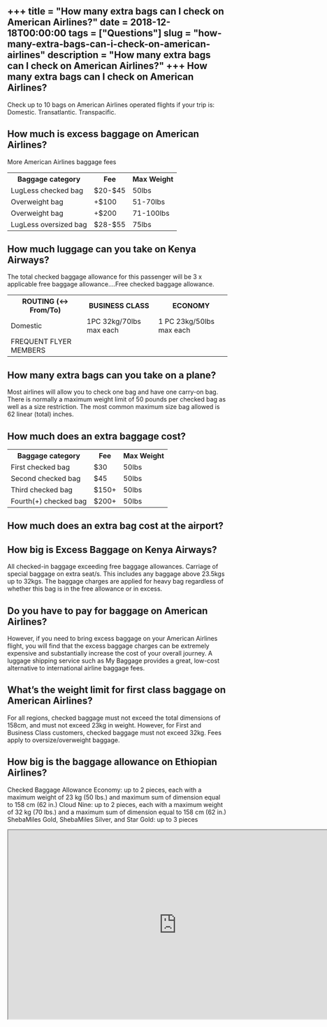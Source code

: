 +++
title = "How many extra bags can I check on American Airlines?"
date = 2018-12-18T00:00:00
tags = ["Questions"]
slug = "how-many-extra-bags-can-i-check-on-american-airlines"
description = "How many extra bags can I check on American Airlines?"
+++
How many extra bags can I check on American Airlines?
-----------------------------------------------------

Check up to 10 bags on American Airlines operated flights if your trip is: Domestic. Transatlantic. Transpacific.

How much is excess baggage on American Airlines?
------------------------------------------------

More American Airlines baggage fees

<table><tr><th>Baggage category</th><th>Fee</th><th>Max Weight</th></tr><tr><td>LugLess checked bag</td><td>$20-$45</td><td>50lbs</td></tr><tr><td>Overweight bag</td><td>+$100</td><td>51-70lbs</td></tr><tr><td>Overweight bag</td><td>+$200</td><td>71-100lbs</td></tr><tr><td>LugLess oversized bag</td><td>$28-$55</td><td>75lbs</td></tr></table>

How much luggage can you take on Kenya Airways?
-----------------------------------------------

The total checked baggage allowance for this passenger will be 3 x applicable free baggage allowance….Free checked baggage allowance.

<table><tr><th>ROUTING (&lt;-&gt; From/To)</th><th>BUSINESS CLASS</th><th>ECONOMY</th></tr><tr><td>Domestic</td><td>1PC 32kg/70lbs max each</td><td>1 PC 23kg/50lbs max each</td></tr><tr><td>FREQUENT FLYER MEMBERS</td></tr></table>

How many extra bags can you take on a plane?
--------------------------------------------

Most airlines will allow you to check one bag and have one carry-on bag. There is normally a maximum weight limit of 50 pounds per checked bag as well as a size restriction. The most common maximum size bag allowed is 62 linear (total) inches.

How much does an extra baggage cost?
------------------------------------

<table><tr><th>Baggage category</th><th>Fee</th><th>Max Weight</th></tr><tr><td>First checked bag</td><td>$30</td><td>50lbs</td></tr><tr><td>Second checked bag</td><td>$45</td><td>50lbs</td></tr><tr><td>Third checked bag</td><td>$150+</td><td>50lbs</td></tr><tr><td>Fourth(+) checked bag</td><td>$200+</td><td>50lbs</td></tr></table>

How much does an extra bag cost at the airport?
-----------------------------------------------

How big is Excess Baggage on Kenya Airways?
-------------------------------------------

All checked-in baggage exceeding free baggage allowances. Carriage of special baggage on extra seat/s. This includes any baggage above 23.5kgs up to 32kgs. The baggage charges are applied for heavy bag regardless of whether this bag is in the free allowance or in excess.

Do you have to pay for baggage on American Airlines?
----------------------------------------------------

However, if you need to bring excess baggage on your American Airlines flight, you will find that the excess baggage charges can be extremely expensive and substantially increase the cost of your overall journey. A luggage shipping service such as My Baggage provides a great, low-cost alternative to international airline baggage fees.

What’s the weight limit for first class baggage on American Airlines?
---------------------------------------------------------------------

For all regions, checked baggage must not exceed the total dimensions of 158cm, and must not exceed 23kg in weight. However, for First and Business Class customers, checked baggage must not exceed 32kg. Fees apply to oversize/overweight baggage.

How big is the baggage allowance on Ethiopian Airlines?
-------------------------------------------------------

Checked Baggage Allowance Economy: up to 2 pieces, each with a maximum weight of 23 kg (50 lbs.) and maximum sum of dimension equal to 158 cm (62 in.) Cloud Nine: up to 2 pieces, each with a maximum weight of 32 kg (70 lbs.) and a maximum sum of dimension equal to 158 cm (62 in.) ShebaMiles Gold, ShebaMiles Silver, and Star Gold: up to 3 pieces

<iframe allow="accelerometer; autoplay; clipboard-write; encrypted-media; gyroscope; picture-in-picture" allowfullscreen="" class="__youtube_prefs__  epyt-is-override  no-lazyload" data-no-lazy="1" data-origheight="433" data-origwidth="770" data-skipgform_ajax_framebjll="" height="433" id="_ytid_61780" loading="lazy" src="https://www.youtube.com/embed/veFErC4lFg4?enablejsapi=1&autoplay=0&cc_load_policy=0&cc_lang_pref=&iv_load_policy=1&loop=0&modestbranding=0&rel=1&fs=1&playsinline=0&autohide=2&theme=dark&color=red&controls=1&" title="YouTube player" width="770"></iframe>